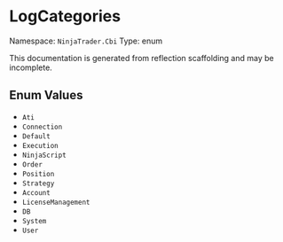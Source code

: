 # LogCategories

Namespace: `NinjaTrader.Cbi`
Type: enum

This documentation is generated from reflection scaffolding and may be incomplete.

## Enum Values
- `Ati`
- `Connection`
- `Default`
- `Execution`
- `NinjaScript`
- `Order`
- `Position`
- `Strategy`
- `Account`
- `LicenseManagement`
- `DB`
- `System`
- `User`
